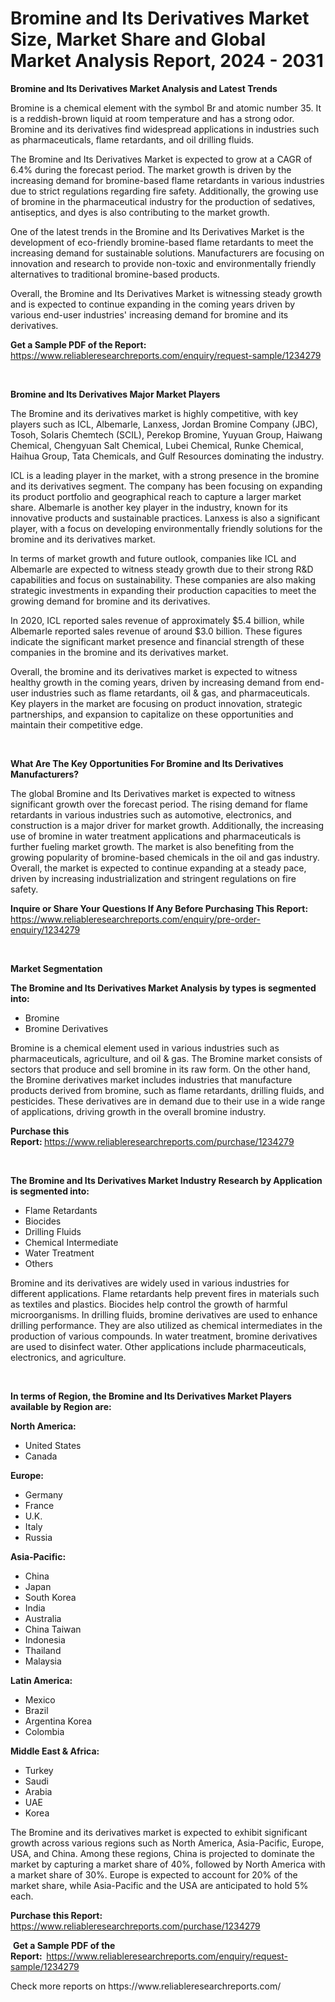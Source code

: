 <p><h1>Bromine and Its Derivatives Market Size, Market Share and Global Market Analysis Report, 2024 - 2031</h1></p><p><strong>Bromine and Its Derivatives Market Analysis and Latest Trends</strong></p>
<p><p>Bromine is a chemical element with the symbol Br and atomic number 35. It is a reddish-brown liquid at room temperature and has a strong odor. Bromine and its derivatives find widespread applications in industries such as pharmaceuticals, flame retardants, and oil drilling fluids.</p><p>The Bromine and Its Derivatives Market is expected to grow at a CAGR of 6.4% during the forecast period. The market growth is driven by the increasing demand for bromine-based flame retardants in various industries due to strict regulations regarding fire safety. Additionally, the growing use of bromine in the pharmaceutical industry for the production of sedatives, antiseptics, and dyes is also contributing to the market growth.</p><p>One of the latest trends in the Bromine and Its Derivatives Market is the development of eco-friendly bromine-based flame retardants to meet the increasing demand for sustainable solutions. Manufacturers are focusing on innovation and research to provide non-toxic and environmentally friendly alternatives to traditional bromine-based products.</p><p>Overall, the Bromine and Its Derivatives Market is witnessing steady growth and is expected to continue expanding in the coming years driven by various end-user industries' increasing demand for bromine and its derivatives.</p></p>
<p><strong>Get a Sample PDF of the Report:&nbsp;</strong> <a href="https://www.reliableresearchreports.com/enquiry/request-sample/1234279">https://www.reliableresearchreports.com/enquiry/request-sample/1234279</a></p>
<p>&nbsp;</p>
<p><strong>Bromine and Its Derivatives Major Market Players</strong></p>
<p><p>The Bromine and its derivatives market is highly competitive, with key players such as ICL, Albemarle, Lanxess, Jordan Bromine Company (JBC), Tosoh, Solaris Chemtech (SCIL), Perekop Bromine, Yuyuan Group, Haiwang Chemical, Chengyuan Salt Chemical, Lubei Chemical, Runke Chemical, Haihua Group, Tata Chemicals, and Gulf Resources dominating the industry.</p><p>ICL is a leading player in the market, with a strong presence in the bromine and its derivatives segment. The company has been focusing on expanding its product portfolio and geographical reach to capture a larger market share. Albemarle is another key player in the industry, known for its innovative products and sustainable practices. Lanxess is also a significant player, with a focus on developing environmentally friendly solutions for the bromine and its derivatives market.</p><p>In terms of market growth and future outlook, companies like ICL and Albemarle are expected to witness steady growth due to their strong R&D capabilities and focus on sustainability. These companies are also making strategic investments in expanding their production capacities to meet the growing demand for bromine and its derivatives.</p><p>In 2020, ICL reported sales revenue of approximately $5.4 billion, while Albemarle reported sales revenue of around $3.0 billion. These figures indicate the significant market presence and financial strength of these companies in the bromine and its derivatives market.</p><p>Overall, the bromine and its derivatives market is expected to witness healthy growth in the coming years, driven by increasing demand from end-user industries such as flame retardants, oil & gas, and pharmaceuticals. Key players in the market are focusing on product innovation, strategic partnerships, and expansion to capitalize on these opportunities and maintain their competitive edge.</p></p>
<p>&nbsp;</p>
<p><strong>What Are The Key Opportunities For Bromine and Its Derivatives Manufacturers?</strong></p>
<p><p>The global Bromine and Its Derivatives market is expected to witness significant growth over the forecast period. The rising demand for flame retardants in various industries such as automotive, electronics, and construction is a major driver for market growth. Additionally, the increasing use of bromine in water treatment applications and pharmaceuticals is further fueling market growth. The market is also benefiting from the growing popularity of bromine-based chemicals in the oil and gas industry. Overall, the market is expected to continue expanding at a steady pace, driven by increasing industrialization and stringent regulations on fire safety.</p></p>
<p><strong>Inquire or Share Your Questions If Any Before Purchasing This Report:</strong> <a href="https://www.reliableresearchreports.com/enquiry/pre-order-enquiry/1234279">https://www.reliableresearchreports.com/enquiry/pre-order-enquiry/1234279</a></p>
<p>&nbsp;</p>
<p><strong>Market Segmentation</strong></p>
<p><strong>The Bromine and Its Derivatives Market Analysis by types is segmented into:</strong></p>
<p><ul><li>Bromine</li><li>Bromine Derivatives</li></ul></p>
<p><p>Bromine is a chemical element used in various industries such as pharmaceuticals, agriculture, and oil & gas. The Bromine market consists of sectors that produce and sell bromine in its raw form. On the other hand, the Bromine derivatives market includes industries that manufacture products derived from bromine, such as flame retardants, drilling fluids, and pesticides. These derivatives are in demand due to their use in a wide range of applications, driving growth in the overall bromine industry.</p></p>
<p><strong>Purchase this Report:&nbsp;</strong><a href="https://www.reliableresearchreports.com/purchase/1234279">https://www.reliableresearchreports.com/purchase/1234279</a></p>
<p>&nbsp;</p>
<p><strong>The Bromine and Its Derivatives Market Industry Research by Application is segmented into:</strong></p>
<p><ul><li>Flame Retardants</li><li>Biocides</li><li>Drilling Fluids</li><li>Chemical Intermediate</li><li>Water Treatment</li><li>Others</li></ul></p>
<p><p>Bromine and its derivatives are widely used in various industries for different applications. Flame retardants help prevent fires in materials such as textiles and plastics. Biocides help control the growth of harmful microorganisms. In drilling fluids, bromine derivatives are used to enhance drilling performance. They are also utilized as chemical intermediates in the production of various compounds. In water treatment, bromine derivatives are used to disinfect water. Other applications include pharmaceuticals, electronics, and agriculture.</p></p>
<p>&nbsp;</p>
<p><strong>In terms of Region, the Bromine and Its Derivatives Market Players available by Region are:</strong></p>
<p>
    <p> <strong> North America: </strong>
        <ul>
            <li>United States</li>
            <li>Canada</li>
        </ul>
        </p> 
    <p> <strong> Europe: </strong>
        <ul>
            <li>Germany</li>
            <li>France</li>
            <li>U.K.</li>
            <li>Italy</li>
            <li>Russia</li>
        </ul>
        </p> 
    <p> <strong> Asia-Pacific: </strong>
        <ul>
            <li>China</li>
            <li>Japan</li>
            <li>South Korea</li>
            <li>India</li>
            <li>Australia</li>
            <li>China Taiwan</li>
            <li>Indonesia</li>
            <li>Thailand</li>
            <li>Malaysia</li>
        </ul>
        </p> 
    <p> <strong> Latin America: </strong>
        <ul>
            <li>Mexico</li>
            <li>Brazil</li>
            <li>Argentina Korea</li>
            <li>Colombia</li>
        </ul>
        </p> 
    <p> <strong> Middle East & Africa: </strong>
        <ul>
            <li>Turkey</li>
            <li>Saudi</li>
            <li>Arabia</li>
            <li>UAE</li>
            <li>Korea</li>
        </ul>
    </p>
    </p>
<p><p>The Bromine and its derivatives market is expected to exhibit significant growth across various regions such as North America, Asia-Pacific, Europe, USA, and China. Among these regions, China is projected to dominate the market by capturing a market share of 40%, followed by North America with a market share of 30%. Europe is expected to account for 20% of the market share, while Asia-Pacific and the USA are anticipated to hold 5% each.</p></p>
<p><strong>Purchase this Report: </strong><a href="https://www.reliableresearchreports.com/purchase/1234279">https://www.reliableresearchreports.com/purchase/1234279</a></p>
<p>&nbsp;<strong>Get a Sample PDF of the Report:&nbsp;&nbsp;</strong><a href="https://www.reliableresearchreports.com/enquiry/request-sample/1234279">https://www.reliableresearchreports.com/enquiry/request-sample/1234279</a></p>
<p><strong></strong></p>
<p>Check more reports on https://www.reliableresearchreports.com/</p>